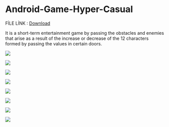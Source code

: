 # Android-Game-Hyper-Casual


FİLE LİNK : [Download](https://drive.google.com/file/d/19mIDHNTkuwWQDuvzVTYNQxvO6zbdZtDe/view?usp=share_link)


It is a short-term entertainment game by passing the obstacles and enemies that arise as a result of the increase or decrease of the 12 characters formed by passing the values in certain doors.




![](İmages/image1.png)

![](İmages/image2.png)


![](İmages/image3.png)


![](İmages/image4ek.png)

![](İmages/image5.png)



![](İmages/image6.png)


![](İmages/image7.png)

![](İmages/image8.png)

